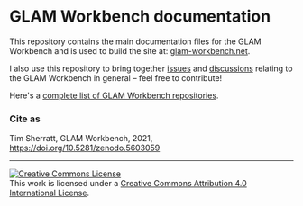 # GLAM Workbench documentation

This repository contains the main documentation files for the GLAM Workbench and is used to build the site at: [glam-workbench.net](https://glam-workbench.net/).

I also use this repository to bring together [issues](https://github.com/GLAM-Workbench/glam-workbench.github.io/issues) and [discussions](https://github.com/GLAM-Workbench/glam-workbench.github.io/discussions) relating to the GLAM Workbench in general – feel free to contribute!

Here's a [complete list of GLAM Workbench repositories](https://github.com/GLAM-Workbench).

### Cite as

Tim Sherratt, GLAM Workbench, 2021, https://doi.org/10.5281/zenodo.5603059

---
<a rel="license" href="http://creativecommons.org/licenses/by/4.0/"><img alt="Creative Commons License" style="border-width:0" src="https://i.creativecommons.org/l/by/4.0/88x31.png" /></a><br />This work is licensed under a <a rel="license" href="http://creativecommons.org/licenses/by/4.0/">Creative Commons Attribution 4.0 International License</a>.
